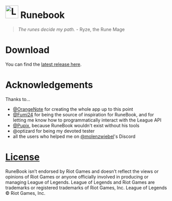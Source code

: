 # <img src="https://raw.githubusercontent.com/Soundofdarkness/Runebook/master/img/logo.png" width="40" height="40" alt="Logo"> Runebook
> *The runes decide my path.* - Ryze, the Rune Mage

# Download
You can find the [latest release here](https://github.com/Soundofdarkness/RuneBook/releases/latest).  

# Acknowledgements
Thanks to...
- [@OrangeNote](https://github.com/OrangeNote) for creating the whole app up to this point
- [@Fumi24](https://github.com/Fumi24) for being the source of inspiration for RuneBook, and for letting me know how to programmatically interact with the League API  
- [@Pupix](https://github.com/Pupix), because RuneBook wouldn't exist without his tools  
- @optizard for being my devoted tester  
- all the users who helped me on [@molenzwiebel](https://github.com/molenzwiebel)'s Discord  

# [License](https://github.com/Soundofdarkness/RuneBook/tree/master/LICENSE)
RuneBook isn’t endorsed by Riot Games and doesn’t reflect the views or opinions of Riot Games or anyone officially involved in producing or managing League of Legends. League of Legends and Riot Games are trademarks or registered trademarks of Riot Games, Inc. League of Legends © Riot Games, Inc.
